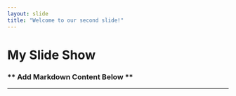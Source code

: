 ```yaml
---
layout: slide
title: "Welcome to our second slide!"
---
```

# My Slide Show 

### ** Add Markdown Content Below **
---

